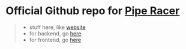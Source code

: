 # Official Github repo for [Pipe Racer](http://pipe-racer.surge.sh)

> - stuff here, like [website](http://pipe-racer.surge.sh)
> - for backend, go [here](https://github.com/Tom3s/pipe-racer-backend)
> - for frontend, go [here](https://github.com/Tom3s/pipe-racer-frontend)
